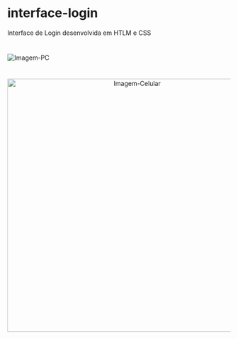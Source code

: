 # interface-login
Interface de Login desenvolvida em HTLM e CSS

#

<img src="https://user-images.githubusercontent.com/106355029/224458216-0f970b08-1e00-44a8-8c92-1ae354a3629f.png" alt="Imagem-PC">
 
#
 
<div align="center">
  <img src="https://user-images.githubusercontent.com/106355029/224457836-c7806dc4-db69-4ecf-afbb-c8e399d87a66.jpeg" alt="Imagem-Celular" height="570">
</div>
